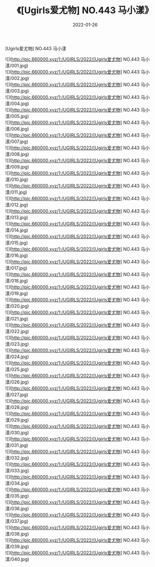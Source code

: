 ﻿---
layout: post
title:  《[Ugirls爱尤物] NO.443 马小漾》
date:   2022-01-26
img: http://pic.660000.xyz/1:/UGIRLS/2022/[Ugirls爱尤物] NO.443 马小漾/000.jpg
categories: [美女, 清纯, 唯美]
---

[Ugirls爱尤物] NO.443 马小漾

 ![](http://pic.660000.xyz/1:/UGIRLS/2022/[Ugirls爱尤物] NO.443 马小漾/001.jpg) <br>![](http://pic.660000.xyz/1:/UGIRLS/2022/[Ugirls爱尤物] NO.443 马小漾/002.jpg) <br>![](http://pic.660000.xyz/1:/UGIRLS/2022/[Ugirls爱尤物] NO.443 马小漾/003.jpg) <br>![](http://pic.660000.xyz/1:/UGIRLS/2022/[Ugirls爱尤物] NO.443 马小漾/004.jpg) <br>![](http://pic.660000.xyz/1:/UGIRLS/2022/[Ugirls爱尤物] NO.443 马小漾/005.jpg) <br>![](http://pic.660000.xyz/1:/UGIRLS/2022/[Ugirls爱尤物] NO.443 马小漾/006.jpg) <br>![](http://pic.660000.xyz/1:/UGIRLS/2022/[Ugirls爱尤物] NO.443 马小漾/007.jpg) <br>![](http://pic.660000.xyz/1:/UGIRLS/2022/[Ugirls爱尤物] NO.443 马小漾/008.jpg) <br>![](http://pic.660000.xyz/1:/UGIRLS/2022/[Ugirls爱尤物] NO.443 马小漾/009.jpg) <br>![](http://pic.660000.xyz/1:/UGIRLS/2022/[Ugirls爱尤物] NO.443 马小漾/010.jpg) <br>![](http://pic.660000.xyz/1:/UGIRLS/2022/[Ugirls爱尤物] NO.443 马小漾/011.jpg) <br>![](http://pic.660000.xyz/1:/UGIRLS/2022/[Ugirls爱尤物] NO.443 马小漾/012.jpg) <br>![](http://pic.660000.xyz/1:/UGIRLS/2022/[Ugirls爱尤物] NO.443 马小漾/013.jpg) <br>![](http://pic.660000.xyz/1:/UGIRLS/2022/[Ugirls爱尤物] NO.443 马小漾/014.jpg) <br>![](http://pic.660000.xyz/1:/UGIRLS/2022/[Ugirls爱尤物] NO.443 马小漾/015.jpg) <br>![](http://pic.660000.xyz/1:/UGIRLS/2022/[Ugirls爱尤物] NO.443 马小漾/016.jpg) <br>![](http://pic.660000.xyz/1:/UGIRLS/2022/[Ugirls爱尤物] NO.443 马小漾/017.jpg) <br>![](http://pic.660000.xyz/1:/UGIRLS/2022/[Ugirls爱尤物] NO.443 马小漾/018.jpg) <br>![](http://pic.660000.xyz/1:/UGIRLS/2022/[Ugirls爱尤物] NO.443 马小漾/019.jpg) <br>![](http://pic.660000.xyz/1:/UGIRLS/2022/[Ugirls爱尤物] NO.443 马小漾/020.jpg) <br>![](http://pic.660000.xyz/1:/UGIRLS/2022/[Ugirls爱尤物] NO.443 马小漾/021.jpg) <br>![](http://pic.660000.xyz/1:/UGIRLS/2022/[Ugirls爱尤物] NO.443 马小漾/022.jpg) <br>![](http://pic.660000.xyz/1:/UGIRLS/2022/[Ugirls爱尤物] NO.443 马小漾/023.jpg) <br>![](http://pic.660000.xyz/1:/UGIRLS/2022/[Ugirls爱尤物] NO.443 马小漾/024.jpg) <br>![](http://pic.660000.xyz/1:/UGIRLS/2022/[Ugirls爱尤物] NO.443 马小漾/025.jpg) <br>![](http://pic.660000.xyz/1:/UGIRLS/2022/[Ugirls爱尤物] NO.443 马小漾/026.jpg) <br>![](http://pic.660000.xyz/1:/UGIRLS/2022/[Ugirls爱尤物] NO.443 马小漾/027.jpg) <br>![](http://pic.660000.xyz/1:/UGIRLS/2022/[Ugirls爱尤物] NO.443 马小漾/028.jpg) <br>![](http://pic.660000.xyz/1:/UGIRLS/2022/[Ugirls爱尤物] NO.443 马小漾/029.jpg) <br>![](http://pic.660000.xyz/1:/UGIRLS/2022/[Ugirls爱尤物] NO.443 马小漾/030.jpg) <br>![](http://pic.660000.xyz/1:/UGIRLS/2022/[Ugirls爱尤物] NO.443 马小漾/031.jpg) <br>![](http://pic.660000.xyz/1:/UGIRLS/2022/[Ugirls爱尤物] NO.443 马小漾/032.jpg) <br>![](http://pic.660000.xyz/1:/UGIRLS/2022/[Ugirls爱尤物] NO.443 马小漾/033.jpg) <br>![](http://pic.660000.xyz/1:/UGIRLS/2022/[Ugirls爱尤物] NO.443 马小漾/034.jpg) <br>![](http://pic.660000.xyz/1:/UGIRLS/2022/[Ugirls爱尤物] NO.443 马小漾/035.jpg) <br>![](http://pic.660000.xyz/1:/UGIRLS/2022/[Ugirls爱尤物] NO.443 马小漾/036.jpg) <br>![](http://pic.660000.xyz/1:/UGIRLS/2022/[Ugirls爱尤物] NO.443 马小漾/037.jpg) <br>![](http://pic.660000.xyz/1:/UGIRLS/2022/[Ugirls爱尤物] NO.443 马小漾/038.jpg) <br>![](http://pic.660000.xyz/1:/UGIRLS/2022/[Ugirls爱尤物] NO.443 马小漾/039.jpg) <br>![](http://pic.660000.xyz/1:/UGIRLS/2022/[Ugirls爱尤物] NO.443 马小漾/040.jpg) <br>